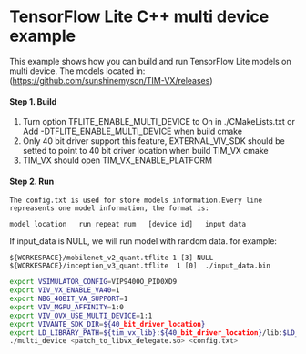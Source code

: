 # TensorFlow Lite C++ multi device example

This example shows how you can build and run  TensorFlow Lite models on multi device. The models located in: (https://github.com/sunshinemyson/TIM-VX/releases)

#### Step 1. Build

1. Turn option TFLITE_ENABLE_MULTI_DEVICE to On in ./CMakeLists.txt or Add -DTFLITE_ENABLE_MULTI_DEVICE when build cmake
2. Only 40 bit driver support this feature, EXTERNAL_VIV_SDK should be setted to point to 40 bit driver location when build TIM_VX cmake
3. TIM_VX should open TIM_VX_ENABLE_PLATFORM

#### Step 2. Run

    The config.txt is used for store models information.Every line repreasents one model information, the format is:

    model_location   run_repeat_num   [device_id]   input_data

   If input_data is NULL, we will run model with random data. for example:

    ${WORKESPACE}/mobilenet_v2_quant.tflite 1 [3] NULL
    ${WORKESPACE}/inception_v3_quant.tflite  1 [0]  ./input_data.bin

```sh
export VSIMULATOR_CONFIG=VIP9400O_PID0XD9
export VIV_VX_ENABLE_VA40=1
export NBG_40BIT_VA_SUPPORT=1
export VIV_MGPU_AFFINITY=1:0
export VIV_OVX_USE_MULTI_DEVICE=1:1
export VIVANTE_SDK_DIR=${40_bit_driver_location}
export LD_LIBRARY_PATH=${tim_vx_lib}:${40_bit_driver_location}/lib:$LD_LIBRARY_PATH
./multi_device <patch_to_libvx_delegate.so> <config.txt>
```
